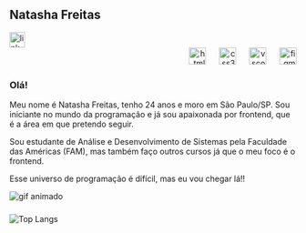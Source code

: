 <h2 align="left">Natasha Freitas</h2>

<div align="left">
  <a href="https://www.linkedin.com/in/natasha-freitas-da-silva-5073b3197/" target="_blank">
    <img src="https://img.shields.io/static/v1?message=LinkedIn&logo=linkedin&label=&color=0077B5&logoColor=white&labelColor=&style=for-the-badge" height="27" alt="linkedin logo"  />
  </a>
</div>

<div align="right">
  <img src="https://cdn.jsdelivr.net/gh/devicons/devicon/icons/html5/html5-original.svg" height="30" alt="html5 logo"  />
  <img width="15" />
  <img src="https://cdn.jsdelivr.net/gh/devicons/devicon/icons/css3/css3-original.svg" height="30" alt="css3 logo"  />
  <img width="15" />
  <img src="https://cdn.jsdelivr.net/gh/devicons/devicon/icons/vscode/vscode-original.svg" height="30" alt="vscode logo"  />
  <img width="15" />
  <img src="https://cdn.jsdelivr.net/gh/devicons/devicon/icons/figma/figma-original.svg" height="30" alt="figma logo"  />
</div>

<h3>Olá!</h3>
<p>Meu nome é Natasha Freitas, tenho 24 anos e moro em São Paulo/SP. Sou iniciante no mundo da programação e já sou apaixonada por frontend, que é a área em que pretendo seguir.</p>
<p>Sou estudante de Análise e Desenvolvimento de Sistemas pela Faculdade das Américas (FAM), mas também faço outros cursos já que o meu foco é o frontend.</p>
<p>Esse universo de programação é difícil, mas eu vou chegar lá!!</p>
<img src="https://media.tenor.com/S59bPkT0pqcAAAAC/programming.gif" alt="gif animado">

###

![Top Langs](https://github-readme-stats-git-masterrstaa-rickstaa.vercel.app/api/top-langs/?username=natashafreitas&bg_color=000&border_color=30A3DC&title_color=E94D5F&text_color=FFF)
